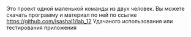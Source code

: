 Это проект одной маленькой команды из двух человек.
Вы можете скачать программу и материал по ней по ссылке https://github.com/lsashal1/lab_12
Удачаного использования или тестирования приложения
